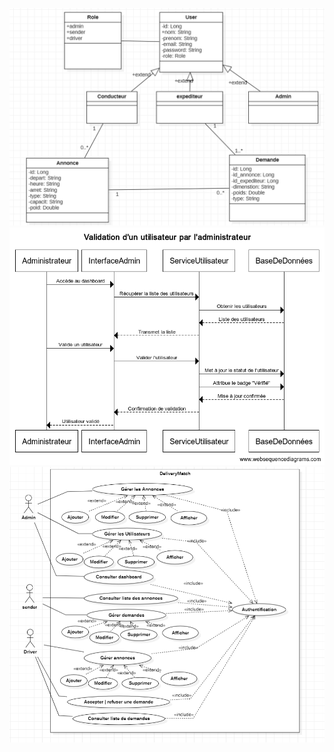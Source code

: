 ![Diagrams](Conseption_uml/classe_diagramme1.png)
![Diagrams](Conseption_uml/Sequence1.png)
![Diagrams](Conseption_uml/usecase1.png)

